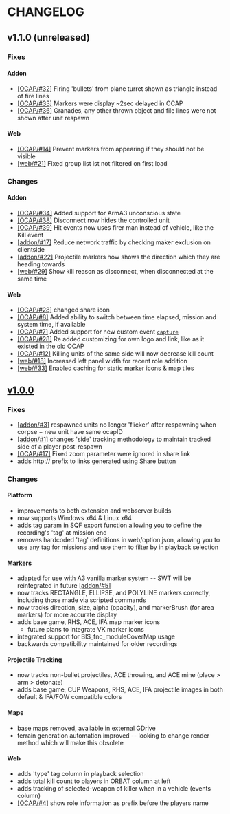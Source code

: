 # CHANGELOG

## v1.1.0 (unreleased)

### Fixes

#### Addon
- [[OCAP/#32]](https://github.com/OCAP2/OCAP/issues/32) Firing 'bullets' from plane turret shown as triangle instead of fire lines
- [[OCAP/#33]](https://github.com/OCAP2/OCAP/issues/33) Markers were display ~2sec delayed in OCAP
- [[OCAP/#36]](https://github.com/OCAP2/OCAP/issues/36) Granades, any other thrown object and file lines were not shown after unit respawn

#### Web
- [[OCAP/#14]](https://github.com/OCAP2/OCAP/issues/14) Prevent markers from appearing if they should not be visible
- [[web/#21]](https://github.com/OCAP2/web/pull/21) Fixed group list ist not filtered on first load

### Changes

#### Addon
- [[OCAP/#34]](https://github.com/OCAP2/OCAP/issues/34) Added support for ArmA3 unconscious state
- [[OCAP/#38]](https://github.com/OCAP2/OCAP/issues/38) Disconnect now hides the controlled unit
- [[OCAP/#39]](https://github.com/OCAP2/OCAP/issues/39) Hit events now uses firer man instead of vehicle, like the Kill event
- [[addon/#17]](https://github.com/OCAP2/addon/pull/17) Reduce network traffic by checking maker exclusion on clientside
- [[addon/#22]](https://github.com/OCAP2/addon/pull/22) Projectile markers how shows the direction which they are heading towards
- [[web/#29]](https://github.com/OCAP2/web/pull/29) Show kill reason as disconnect, when disconnected at the same time

#### Web
- [[OCAP/#28]](https://github.com/OCAP2/OCAP/issues/25) changed share icon
- [[OCAP/#8]](https://github.com/OCAP2/OCAP/issues/8) Added ability to switch between time elapsed, mission and system time, if available
- [[OCAP/#7]](https://github.com/OCAP2/OCAP/issues/7) Added support for new custom event [`capture`](https://github.com/OCAP2/OCAP/wiki/Custom-Game-Events#captured-captured)
- [[OCAP/#28]](https://github.com/OCAP2/OCAP/issues/27) Re added customizing for own logo and link, like as it existed in the old OCAP
- [[OCAP/#12]](https://github.com/OCAP2/OCAP/issues/12) Killing units of the same side will now decrease kill count
- [[web/#18]](https://github.com/OCAP2/web/pull/18) Increased left panel width for recent role addition
- [[web/#33]](https://github.com/OCAP2/web/pull/33) Enabled caching for static marker icons & map tiles

## [v1.0.0](https://github.com/OCAP2/OCAP/releases/tag/v1.0.0)

### Fixes
- [[addon/#3]](https://github.com/OCAP2/addon/pull/3) respawned units no longer 'flicker' after respawning when corpse + new unit have same ocapID
- [[addon/#1]](https://github.com/OCAP2/addon/pull/1) changes 'side' tracking methodology to maintain tracked side of a player post-respawn
- [[OCAP/#17]](https://github.com/OCAP2/OCAP/issues/17) Fixed zoom parameter were ignored in share link
- adds http:// prefix to links generated using Share button

### Changes

#### Platform
- improvements to both extension and webserver builds
- now supports Windows x64 & Linux x64
- adds tag param in SQF export function allowing you to define the recording's 'tag' at mission end
- removes hardcoded 'tag' definitions in web/option.json, allowing you to use any tag for missions and use them to filter by in playback selection

#### Markers
- adapted for use with A3 vanilla marker system -- SWT will be reintegrated in future [[addon/#5]](https://github.com/OCAP2/addon/issues/5)
- now tracks RECTANGLE, ELLIPSE, and POLYLINE markers correctly, including those made via scripted commands
- now tracks direction, size, alpha (opacity), and markerBrush (for area markers) for more accurate display
- adds base game, RHS, ACE, IFA map marker icons
	- future plans to integrate VK marker icons
- integrated support for BIS_fnc_moduleCoverMap usage
- backwards compatibility maintained for older recordings

#### Projectile Tracking
- now tracks non-bullet projectiles, ACE throwing, and ACE mine (place > arm > detonate)
- adds base game, CUP Weapons, RHS, ACE, IFA projectile images in both default & IFA/FOW compatible colors

#### Maps
- base maps removed, available in external GDrive
- terrain generation automation improved -- looking to change render method which will make this obsolete

#### Web
- adds 'type' tag column in playback selection
- adds total kill count to players in ORBAT column at left
- adds tracking of selected-weapon of killer when in a vehicle (events column)
- [[OCAP/#4]](https://github.com/OCAP2/OCAP/issues/4) show role information as prefix before the players name
